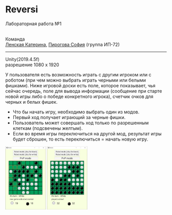 # Reversi

<p>Лабораторная работа №1

<br>Команда 
<br><a href="https://github.com/YaJProgrammist">Ленская Катерина</a>, <a href="https://github.com/Pyrohova">Пирогова София</a> (группа ИП-72)
<hr>
<p>Unity(2019.4.5f)
<br> разрешение 1080 x 1920
<p> У пользователя есть возможность играть с другим игроком или с роботом (при чем можно выбрать играть черными или белыми фишками). Ниже игровой доски есть поле, которое показывает, чья сейчас очередь, поле для вывода информации (сообщение при старте новой игры либо о победе конкретного игрока), счетчик очков для черных и белых фишек.
  <ul>
<li> Что бы начать игру, необходимо выбрать один из модов.</li>
<li> Первый ход получает играющий за черные фишки.</li>
<li> Пользователь может совершать ход только по разрешенным клеткам (подсвечены желтым).</li>
<li> Если во время игры переключиться на другой мод, результат игры будет сброшен, то есть переключиться = начать новую игру.</li>
  </ul>
<img src="https://github.com/Pyrohova/Reversi/blob/master/Screenshots/2020-10-01%2015.22.29.jpg" width ="25%" height ="25%">
<img src="https://github.com/Pyrohova/Reversi/blob/master/Screenshots/2020-10-01%2015.22.44.jpg" width ="25%" height ="25%">
